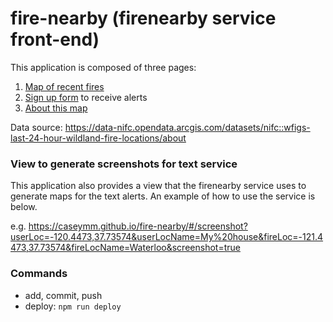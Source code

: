 # fire-nearby (firenearby service front-end)
This application is composed of three pages:
1. [Map of recent fires](caseymm.github.io/firenearby)
2. [Sign up form](https://caseymm.github.io/fire-nearby/#/sign-up) to receive alerts
3. [About this map](https://caseymm.github.io/fire-nearby/#/about)

Data source: https://data-nifc.opendata.arcgis.com/datasets/nifc::wfigs-last-24-hour-wildland-fire-locations/about

### View to generate screenshots for text service
This application also provides a view that the firenearby service uses to generate maps for the text alerts. An example of how to use the service is below.

e.g. 
https://caseymm.github.io/fire-nearby/#/screenshot?userLoc=-120.4473,37.73574&userLocName=My%20house&fireLoc=-121.4473,37.73574&fireLocName=Waterloo&screenshot=true

### Commands
- add, commit, push
- deploy: `npm run deploy`

